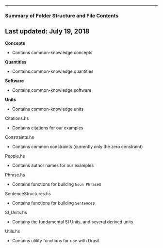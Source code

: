 --------------------------------------------------
### Summary of Folder Structure and File Contents
Last updated: July 19, 2018
--------------------------------------------------

**Concepts**
  - Contains common-knowledge concepts
  
**Quantities**
  - Contains common-knowledge quantities

**Software**
  - Contains common-knowledge software
  
**Units**
  - Contains common-knowledge units
  
Citations.hs
  - Contains citations for our examples

Constraints.hs
  - Contains common constraints (currently only the zero constraint)

People.hs
  - Contains author names for our examples

Phrase.hs
  - Contains functions for building `Noun Phrase`s

SentenceStructures.hs
  - Contains functions for building `Sentence`s
  
SI_Units.hs
  - Contains the fundamental SI Units, and several derived units
  
Utils.hs
  - Contains utility functions for use with Drasil
  